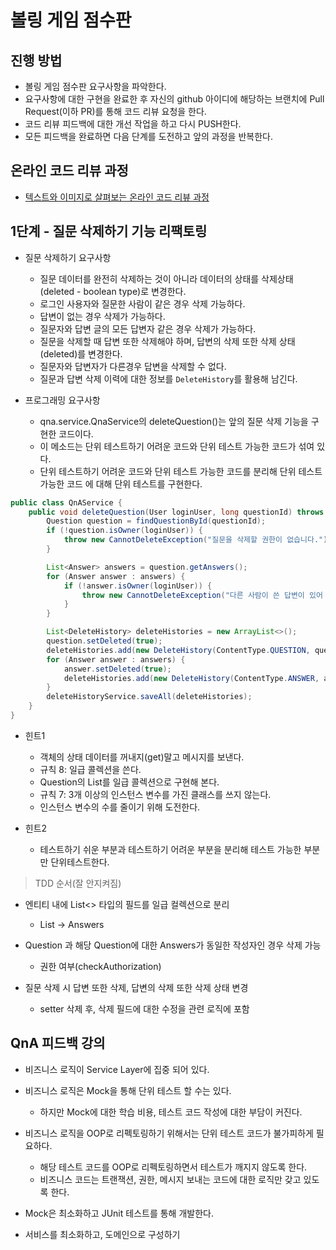 # 볼링 게임 점수판
## 진행 방법
* 볼링 게임 점수판 요구사항을 파악한다.
* 요구사항에 대한 구현을 완료한 후 자신의 github 아이디에 해당하는 브랜치에 Pull Request(이하 PR)를 통해 코드 리뷰 요청을 한다.
* 코드 리뷰 피드백에 대한 개선 작업을 하고 다시 PUSH한다.
* 모든 피드백을 완료하면 다음 단계를 도전하고 앞의 과정을 반복한다.

## 온라인 코드 리뷰 과정

* [텍스트와 이미지로 살펴보는 온라인 코드 리뷰 과정](https://github.com/next-step/nextstep-docs/tree/master/codereview)

## 1단계 - 질문 삭제하기 기능 리팩토링

- 질문 삭제하기 요구사항
	- 질문 데이터를 완전히 삭제하는 것이 아니라 데이터의 상태를 삭제상태(deleted - boolean type)로 변경한다.
	- 로그인 사용자와 질문한 사람이 같은 경우 삭제 가능하다.
	- 답변이 없는 경우 삭제가 가능하다.
	- 질문자와 답변 글의 모든 답변자 같은 경우 삭제가 가능하다.
	- 질문을 삭제할 때 답변 또한 삭제해야 하며, 답변의 삭제 또한 삭제 상태(deleted)를 변경한다.
	- 질문자와 답변자가 다른경우 답변을 삭제할 수 없다.
	- 질문과 답변 삭제 이력에 대한 정보를 `DeleteHistory`를 활용해 남긴다.

- 프로그래밍 요구사항
	- qna.service.QnaService의 deleteQuestion()는 앞의 질문 삭제 기능을 구현한 코드이다.
	- 이 메소드는 단위 테스트하기 어려운 코드와 단위 테스트 가능한 코드가 섞여 있다.
	- 단위 테스트하기 어려운 코드와 단위 테스트 가능한 코드를 분리해 단위 테스트 가능한 코드 에 대해 단위 테스트를 구현한다.

```java
public class QnAService {
    public void deleteQuestion(User loginUser, long questionId) throws CannotDeleteException {
        Question question = findQuestionById(questionId);
        if (!question.isOwner(loginUser)) {
            throw new CannotDeleteException("질문을 삭제할 권한이 없습니다.");
        }

        List<Answer> answers = question.getAnswers();
        for (Answer answer : answers) {
            if (!answer.isOwner(loginUser)) {
                throw new CannotDeleteException("다른 사람이 쓴 답변이 있어 삭제할 수 없습니다.");
            }
        }

        List<DeleteHistory> deleteHistories = new ArrayList<>();
        question.setDeleted(true);
        deleteHistories.add(new DeleteHistory(ContentType.QUESTION, questionId, question.getWriter(), LocalDateTime.now()));
        for (Answer answer : answers) {
            answer.setDeleted(true);
            deleteHistories.add(new DeleteHistory(ContentType.ANSWER, answer.getId(), answer.getWriter(), LocalDateTime.now()));
        }
        deleteHistoryService.saveAll(deleteHistories);
    }
}
```

- 힌트1
	- 객체의 상태 데이터를 꺼내지(get)말고 메시지를 보낸다.
	- 규칙 8: 일급 콜렉션을 쓴다.
	- Question의 List를 일급 콜렉션으로 구현해 본다.
	- 규칙 7: 3개 이상의 인스턴스 변수를 가진 클래스를 쓰지 않는다.
	- 인스턴스 변수의 수를 줄이기 위해 도전한다.

- 힌트2
	- 테스트하기 쉬운 부분과 테스트하기 어려운 부분을 분리해 테스트 가능한 부분만 단위테스트한다.


> TDD 순서(잘 안지켜짐)

- 엔티티 내에 List<> 타입의 필드를 일급 컬렉션으로 분리
	- List<Answer> -> Answers
	
- Question 과 해당 Question에 대한 Answers가 동일한 작성자인 경우 삭제 가능
    - 권한 여부(checkAuthorization)

- 질문 삭제 시 답변 또한 삭제, 답변의 삭제 또한 삭제 상태 변경
	- setter 삭제 후, 삭제 필드에 대한 수정을 관련 로직에 포함

## QnA 피드백 강의

- 비즈니스 로직이 Service Layer에 집중 되어 있다.
- 비즈니스 로직은 Mock을 통해 단위 테스트 할 수는 있다.
	- 하지만 Mock에 대한 학습 비용, 테스트 코드 작성에 대한 부담이 커진다.

- 비즈니스 로직을 OOP로 리펙토링하기 위해서는 단위 테스트 코드가 불가피하게 필요하다.
	- 해당 테스트 코드를 OOP로 리펙토링하면서 테스트가 깨지지 않도록 한다.
	- 비즈니스 코드는 트랜잭션, 권한, 메시지 보내는 코드에 대한 로직만 갖고 있도록 한다.

- Mock은 최소화하고 JUnit 테스트를 통해 개발한다.
- 서비스를 최소화하고, 도메인으로 구성하기
